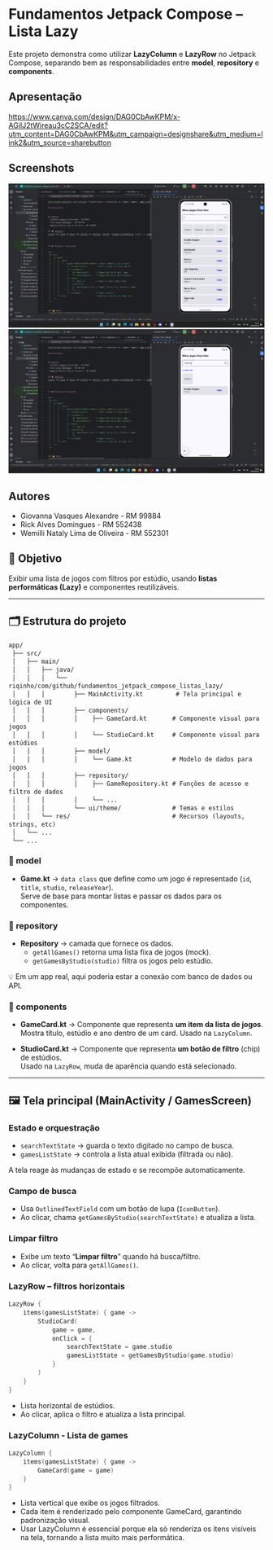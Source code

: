 # Fundamentos Jetpack Compose – Lista Lazy

Este projeto demonstra como utilizar **LazyColumn** e **LazyRow** no Jetpack Compose, separando bem as responsabilidades entre **model**, **repository** e **components**.

## Apresentação
https://www.canva.com/design/DAG0CbAwKPM/x-AGiIJ2tWireau3cC2SCA/edit?utm_content=DAG0CbAwKPM&utm_campaign=designshare&utm_medium=link2&utm_source=sharebutton

## Screenshots
![Tela inicial](docs/completa.png)
![Filtro aplicado](docs/filtrada.png)

## Autores
- Giovanna Vasques Alexandre - RM 99884
- Rick Alves Domingues - RM 552438
- Wemilli Nataly Lima de Oliveira - RM 552301

## 🎯 Objetivo
Exibir uma lista de jogos com filtros por estúdio, usando **listas performáticas (Lazy)** e componentes reutilizáveis.

---

## 🗂 Estrutura do projeto
```
app/
 ├── src/
 │   ├── main/
 │   │   ├── java/
 │   │   │   └── riqinho/com/github/fundamentos_jetpack_compose_listas_lazy/
 │   │   │        ├── MainActivity.kt         # Tela principal e lógica de UI
 │   │   │        ├── components/
 │   │   │        │    ├── GameCard.kt       # Componente visual para jogos
 │   │   │        │    └── StudioCard.kt     # Componente visual para estúdios
 │   │   │        ├── model/
 │   │   │        │    └── Game.kt           # Modelo de dados para jogos
 │   │   │        ├── repository/
 │   │   │        │    ├── GameRepository.kt # Funções de acesso e filtro de dados
 │   │   │        │    └── ...
 │   │   │        └── ui/theme/              # Temas e estilos
 │   │   └── res/                            # Recursos (layouts, strings, etc)
 │   └── ...
 └── ...
```

### 📂 model
- **Game.kt** → `data class` que define como um jogo é representado (`id`, `title`, `studio`, `releaseYear`).  
  Serve de base para montar listas e passar os dados para os componentes.

### 📂 repository
- **Repository** → camada que fornece os dados.  
  - `getAllGames()` retorna uma lista fixa de jogos (mock).  
  - `getGamesByStudio(studio)` filtra os jogos pelo estúdio.  

💡 Em um app real, aqui poderia estar a conexão com banco de dados ou API.

### 📂 components
- **GameCard.kt** → Componente que representa **um item da lista de jogos**.  
  Mostra título, estúdio e ano dentro de um card. Usado na `LazyColumn`.  

- **StudioCard.kt** → Componente que representa **um botão de filtro** (chip) de estúdios.  
  Usado na `LazyRow`, muda de aparência quando está selecionado.

---

## 🖼️ Tela principal (MainActivity / GamesScreen)

### Estado e orquestração
- `searchTextState` → guarda o texto digitado no campo de busca.  
- `gamesListState` → controla a lista atual exibida (filtrada ou não).  

A tela reage às mudanças de estado e se recompõe automaticamente.

### Campo de busca
- Usa `OutlinedTextField` com um botão de lupa (`IconButton`).  
- Ao clicar, chama `getGamesByStudio(searchTextState)` e atualiza a lista.

### Limpar filtro
- Exibe um texto “**Limpar filtro**” quando há busca/filtro.  
- Ao clicar, volta para `getAllGames()`.

### LazyRow – filtros horizontais
```kotlin
LazyRow {
    items(gamesListState) { game ->
        StudioCard(
            game = game,
            onClick = {
                searchTextState = game.studio
                gamesListState = getGamesByStudio(game.studio)
            }
        )
    }
}
```
- Lista horizontal de estúdios.
- Ao clicar, aplica o filtro e atualiza a lista principal.

### LazyColumn - Lista de games
```Kotlin
LazyColumn {
    items(gamesListState) { game ->
        GameCard(game = game)
    }
}
```
- Lista vertical que exibe os jogos filtrados.
- Cada item é renderizado pelo componente GameCard, garantindo padronização visual.
- Usar LazyColumn é essencial porque ela só renderiza os itens visíveis na tela, tornando a lista muito mais performática.


